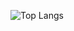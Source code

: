 ![Top Langs](https://github-readme-stats.vercel.app/api/top-langs/?username=emreutkan&layout=compact&theme=transparent)

<!---
emreutkan/emreutkan is a ✨ special ✨ repository because its `README.md` (this file) appears on your GitHub profile.
You can click the Preview link to take a look at your changes.
--->
